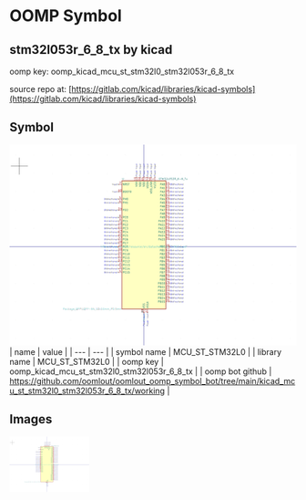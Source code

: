 # OOMP Symbol  
## stm32l053r_6_8_tx  by kicad  
  
oomp key: oomp_kicad_mcu_st_stm32l0_stm32l053r_6_8_tx  
  
source repo at: [https://gitlab.com/kicad/libraries/kicad-symbols](https://gitlab.com/kicad/libraries/kicad-symbols)  
## Symbol  
  
[![working.png](working_600.png)](working.png)  
| name | value | 
| --- | --- | 
| symbol name | MCU_ST_STM32L0 | 
| library name | MCU_ST_STM32L0 | 
| oomp key | oomp_kicad_mcu_st_stm32l0_stm32l053r_6_8_tx | 
| oomp bot github | https://github.com/oomlout/oomlout_oomp_symbol_bot/tree/main/kicad_mcu_st_stm32l0_stm32l053r_6_8_tx/working | 
## Images  
  
[![working.png](working_140.png)](working.png)  
